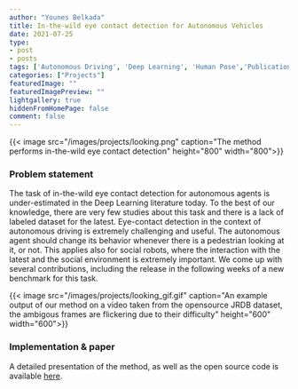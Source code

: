 ```yaml
---
author: "Younes Belkada"
title: In-the-wild eye contact detection for Autonomous Vehicles
date: 2021-07-25
type:
- post 
- posts
tags: ['Autonomous Driving', 'Deep Learning', 'Human Pose','Publication']
categories: ["Projects"]
featuredImage: ""
featuredImagePreview: ""
lightgallery: true
hiddenFromHomePage: false
comment: false
---
```


{{< image src="/images/projects/looking.png" caption="The method performs in-the-wild eye contact detection" height="800" width="800">}}

### Problem statement

The task of in-the-wild eye contact detection for autonomous agents is under-estimated in the Deep Learning literature today. To the best of our knowledge, there are very few studies about this task and there is a lack of labeled dataset for the latest. 
Eye-contact detection in the context of autonomous driving is extremely challenging and useful. The autonomous agent should change its behavior whenever there is a pedestrian looking at it, or not. This applies also for social robots, where the interaction with the latest and the social environment is extremely important.
We come up with several contributions, including the release in the following weeks of a new benchmark for this task.

{{< image src="/images/projects/looking_gif.gif" caption="An example output of our method on a video taken from the opensource JRDB dataset, the ambigous frames are flickering due to their difficulty" height="600" width="600">}}

### Implementation & paper

A detailed presentation of the method, as well as the open source code is available [here](https://looking-vita-epfl.github.io/).